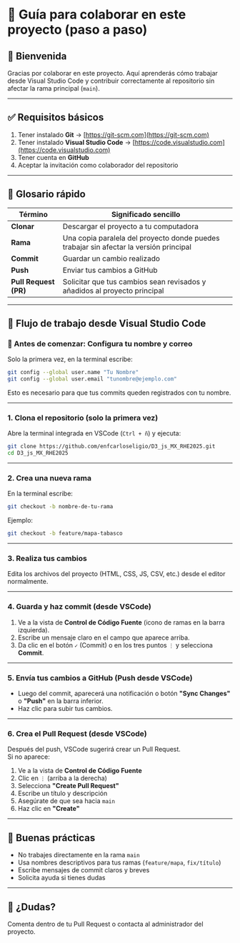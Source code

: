 
# 🧩 Guía para colaborar en este proyecto (paso a paso)

## 👋 Bienvenida

Gracias por colaborar en este proyecto. Aquí aprenderás cómo trabajar desde Visual Studio Code y contribuir correctamente al repositorio sin afectar la rama principal (`main`).

---

## ✅ Requisitos básicos

1. Tener instalado **Git** → [https://git-scm.com](https://git-scm.com)
2. Tener instalado **Visual Studio Code** → [https://code.visualstudio.com](https://code.visualstudio.com)
3. Tener cuenta en **GitHub**
4. Aceptar la invitación como colaborador del repositorio

---

## 🧭 Glosario rápido

| Término         | Significado sencillo |
|-----------------|----------------------|
| **Clonar**      | Descargar el proyecto a tu computadora |
| **Rama**        | Una copia paralela del proyecto donde puedes trabajar sin afectar la versión principal |
| **Commit**      | Guardar un cambio realizado |
| **Push**        | Enviar tus cambios a GitHub |
| **Pull Request (PR)** | Solicitar que tus cambios sean revisados y añadidos al proyecto principal |

---

## 🔧 Flujo de trabajo desde Visual Studio Code

### 🔐 Antes de comenzar: Configura tu nombre y correo

Solo la primera vez, en la terminal escribe:

```bash
git config --global user.name "Tu Nombre"
git config --global user.email "tunombre@ejemplo.com"
```

Esto es necesario para que tus commits queden registrados con tu nombre.

---

### 1. Clona el repositorio (solo la primera vez)

Abre la terminal integrada en VSCode (`Ctrl + ñ`) y ejecuta:

```bash
git clone https://github.com/enfcarloseligio/D3_js_MX_RHE2025.git
cd D3_js_MX_RHE2025
```

---

### 2. Crea una nueva rama

En la terminal escribe:

```bash
git checkout -b nombre-de-tu-rama
```

Ejemplo:

```bash
git checkout -b feature/mapa-tabasco
```

---

### 3. Realiza tus cambios

Edita los archivos del proyecto (HTML, CSS, JS, CSV, etc.) desde el editor normalmente.

---

### 4. Guarda y haz commit (desde VSCode)

1. Ve a la vista de **Control de Código Fuente** (icono de ramas en la barra izquierda).
2. Escribe un mensaje claro en el campo que aparece arriba.
3. Da clic en el botón `✓` (Commit) o en los tres puntos `⋮` y selecciona **Commit**.

---

### 5. Envía tus cambios a GitHub (Push desde VSCode)

- Luego del commit, aparecerá una notificación o botón **"Sync Changes"** o **"Push"** en la barra inferior.
- Haz clic para subir tus cambios.

---

### 6. Crea el Pull Request (desde VSCode)

Después del push, VSCode sugerirá crear un Pull Request.  
Si no aparece:

1. Ve a la vista de **Control de Código Fuente**
2. Clic en `⋮` (arriba a la derecha)
3. Selecciona **"Create Pull Request"**
4. Escribe un título y descripción
5. Asegúrate de que sea hacia `main`
6. Haz clic en **"Create"**

---

## 📣 Buenas prácticas

- No trabajes directamente en la rama `main`
- Usa nombres descriptivos para tus ramas (`feature/mapa`, `fix/título`)
- Escribe mensajes de commit claros y breves
- Solicita ayuda si tienes dudas

---

## 📩 ¿Dudas?

Comenta dentro de tu Pull Request o contacta al administrador del proyecto.

